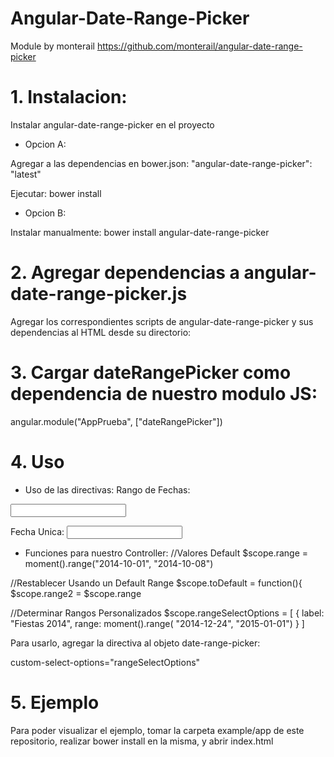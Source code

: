 Angular-Date-Range-Picker
==============
Module by monterail
https://github.com/monterail/angular-date-range-picker

# 1. Instalacion:
Instalar angular-date-range-picker en el proyecto

- Opcion A:

Agregar a las dependencias en bower.json:
"angular-date-range-picker": "latest"

Ejecutar: bower install

- Opcion B:

Instalar manualmente:
bower install angular-date-range-picker

# 2. Agregar dependencias a angular-date-range-picker.js

Agregar los correspondientes scripts de angular-date-range-picker y sus dependencias al HTML desde su directorio:

 <script type="text/javascript" src="./bower_components/angular/angular.js"></script>
  <script type="text/javascript" src="./bower_components/angular-bindonce/bindonce.js"></script>
  <script type="text/javascript" src="./bower_components/moment/moment.js"></script>
  <script type="text/javascript" src="./bower_components/moment-range/lib/moment-range.js"></script>
  <script type="text/javascript" src="./bower_components/angular-date-range-picker/build/angular-date-range-picker.js"></script>

# 3. Cargar dateRangePicker como dependencia de nuestro modulo JS:
 
 angular.module("AppPrueba", ["dateRangePicker"])

# 4. Uso

- Uso de las directivas:
Rango de Fechas:
<date-range-picker ng-model="range"></date-range-picker> 
<input type="text" date-range-picker ng-model="dates"/>

Fecha Unica:
<input type="text" date-range-picker ranged="false"/>      


- Funciones para nuestro Controller:
 //Valores Default
      $scope.range = moment().range("2014-10-01", "2014-10-08")

 //Restablecer Usando un Default Range
      $scope.toDefault = function(){
        $scope.range2 = $scope.range

 //Determinar Rangos Personalizados
      $scope.rangeSelectOptions = [
        {
          label: "Fiestas 2014",
          range: moment().range(
            "2014-12-24", "2015-01-01")
        }
      ]

Para usarlo, agregar la directiva al objeto date-range-picker:

custom-select-options="rangeSelectOptions"

# 5. Ejemplo

Para poder visualizar el ejemplo, tomar la carpeta example/app de este repositorio, realizar bower install en la misma, y abrir index.html


